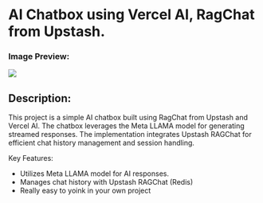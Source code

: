 # AI Chatbox using Vercel AI, RagChat from Upstash.

### Image Preview:
<kbd>
    <img src="https://github.com/user-attachments/assets/4e204475-90bc-4643-875d-f6540c86e246" />
</kbd>

## Description:

This project is a simple AI chatbox built using RagChat from Upstash and Vercel AI. The chatbox leverages the Meta LLAMA model for generating streamed responses. The implementation integrates Upstash RAGChat for efficient chat history management and session handling.

Key Features:
- Utilizes Meta LLAMA model for AI responses.
- Manages chat history with Upstash RAGChat (Redis)
- Really easy to yoink in your own project
